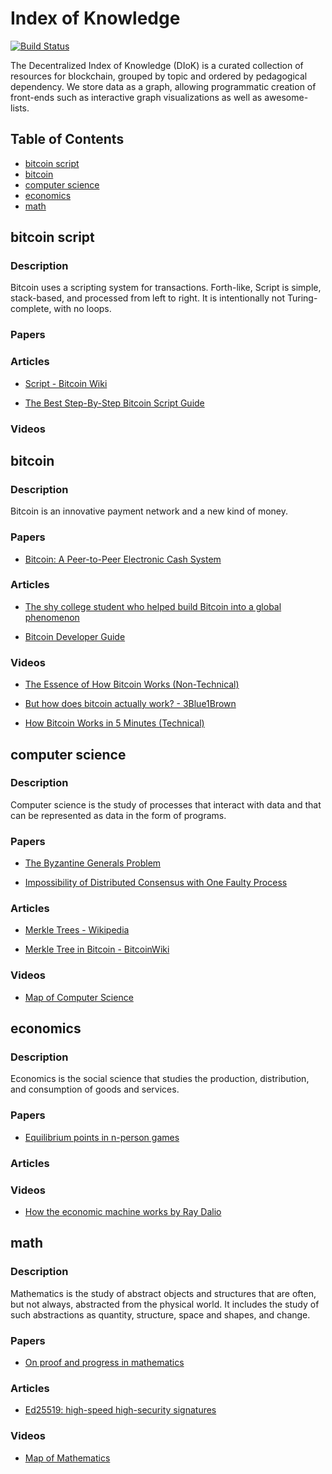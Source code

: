 # Index of Knowledge

[![Build Status](https://travis-ci.com/rustielin/iok.svg?branch=master)](https://travis-ci.com/rustielin/iok)

The Decentralized Index of Knowledge (DIoK) is a curated collection of resources for blockchain, grouped by topic and ordered by pedagogical dependency. We store data as a graph, allowing programmatic creation of front-ends such as interactive graph visualizations as well as awesome-lists.

## Table of Contents

* [bitcoin script](#bitcoin%20script)
* [bitcoin](#bitcoin)
* [computer science](#computer%20science)
* [economics](#economics)
* [math](#math)

## bitcoin script

### Description

Bitcoin uses a scripting system for transactions. Forth-like, Script is simple, stack-based, and processed from left to right. It is intentionally not Turing-complete, with no loops.

### Papers

### Articles

* [Script - Bitcoin Wiki](https://en.bitcoin.it/wiki/Script)

* [The Best Step-By-Step Bitcoin Script Guide](https://blockgeeks.com/guides/best-bitcoin-script-guide/)

### Videos

## bitcoin

### Description

Bitcoin is an innovative payment network and a new kind of money.

### Papers

* [Bitcoin: A Peer-to-Peer Electronic Cash System](https://bitcoin.org/bitcoin.pdf)

### Articles

* [The shy college student who helped build Bitcoin into a global phenomenon](https://www.theverge.com/2015/6/10/8751933/the-shy-college-student-who-helped-build-bitcoin-into-a-global)

* [Bitcoin Developer Guide](https://bitcoin.org/en/developer-guide)

### Videos

* [The Essence of How Bitcoin Works (Non-Technical)](https://www.youtube.com/watch?v=t5JGQXCTe3c&feature=youtu.be)

* [But how does bitcoin actually work? - 3Blue1Brown](https://www.youtube.com/watch?v=bBC-nXj3Ng4)

* [How Bitcoin Works in 5 Minutes (Technical)](https://www.youtube.com/watch?v=l9jOJk30eQs&feature=youtu.be)

## computer science

### Description

Computer science is the study of processes that interact with data and that can be represented as data in the form of programs.

### Papers

* [The Byzantine Generals Problem](https://people.eecs.berkeley.edu/~luca/cs174/byzantine.pdf)

* [Impossibility of Distributed Consensus with One Faulty Process ](https://groups.csail.mit.edu/tds/papers/Lynch/jacm85.pdf)

### Articles

* [Merkle Trees - Wikipedia](https://en.wikipedia.org/wiki/Merkle_tree)

* [Merkle Tree in Bitcoin - BitcoinWiki](https://en.bitcoinwiki.org/wiki/Merkle_tree)

### Videos

* [Map of Computer Science](https://www.youtube.com/watch?v=SzJ46YA_RaA)

## economics

### Description

Economics is the social science that studies the production, distribution, and consumption of goods and services.

### Papers

* [Equilibrium points in n-person games](https://www.pnas.org/content/36/1/48)

### Articles

### Videos

* [How the economic machine works by Ray Dalio](https://www.youtube.com/watch?v=PHe0bXAIuk0)

## math

### Description

Mathematics is the study of abstract objects and structures that are often, but not always, abstracted from the physical world. It includes the study of such abstractions as quantity, structure, space and shapes, and change.

### Papers

* [On proof and progress in mathematics](https://arxiv.org/abs/math/9404236)

### Articles

* [Ed25519: high-speed high-security signatures](https://ed25519.cr.yp.to/)

### Videos

* [Map of Mathematics](https://www.youtube.com/watch?v=OmJ-4B-mS-Y)

